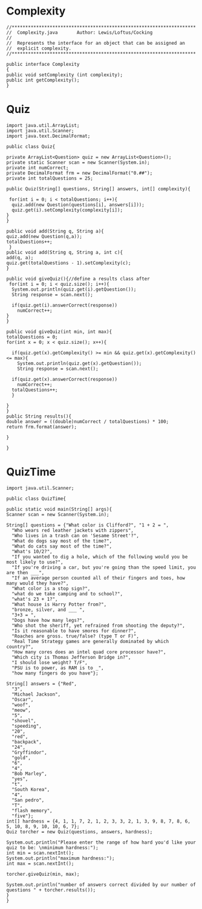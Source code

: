 # Complexity

    //********************************************************************
    //  Complexity.java       Author: Lewis/Loftus/Cocking
    // 
    //  Represents the interface for an object that can be assigned an
    //  explicit complexity.
    //********************************************************************

    public interface Complexity
    {
    public void setComplexity (int complexity);
    public int getComplexity();
    }

# Quiz
    import java.util.ArrayList;
    import java.util.Scanner;
    import java.text.DecimalFormat;

    public class Quiz{
  
    private ArrayList<Question> quiz = new ArrayList<Question>();
    private static Scanner scan = new Scanner(System.in);
    private int numCorrect;
    private DecimalFormat frm = new DecimalFormat("0.##");
    private int totalQuestions = 25;
  
    public Quiz(String[] questions, String[] answers, int[] complexity){
    
     for(int i = 0; i < totalQuestions; i++){
      quiz.add(new Question(questions[i], answers[i]));
      quiz.get(i).setComplexity(complexity[i]);
    }
    }
  
    public void add(String q, String a){
    quiz.add(new Question(q,a));
    totalQuestions++;
     }
    public void add(String q, String a, int c){
    add(q, a);
    quiz.get(totalQuestions - 1).setComplexity(c);
    }
  
    public void giveQuiz(){//define a results class after
     for(int i = 0; i < quiz.size(); i++){
      System.out.println(quiz.get(i).getQuestion());
      String response = scan.next();
      
      if(quiz.get(i).answerCorrect(response))
        numCorrect++;
    }
    }
  
    public void giveQuiz(int min, int max){
    totalQuestions = 0;
    for(int x = 0; x < quiz.size(); x++){
      
      if(quiz.get(x).getComplexity() >= min && quiz.get(x).getComplexity() <= max){
        System.out.println(quiz.get(x).getQuestion());
        String response = scan.next();
      
      if(quiz.get(x).answerCorrect(response))
        numCorrect++;
      totalQuestions++;
      }
    
    }
    }
    public String results(){
    double answer = ((double)numCorrect / totalQuestions) * 100;
    return frm.format(answer);
    
    }

    }

       
# QuizTime

    import java.util.Scanner;

    public class QuizTime{
  
    public static void main(String[] args){
    Scanner scan = new Scanner(System.in);
    
    String[] questions = {"What color is Clifford?", "1 + 2 = ",
      "Who wears red leather jackets with zippers",
      "Who lives in a trash can on 'Sesame Street'?",
      "What do dogs say most of the time?",
      "What do cats say most of the time?",
      "What's 10/2?",
      "If you wanted to dig a hole, which of the following would you be most likely to use?",
      "If you're driving a car, but you're going than the speed limit, you are then ___",
      "If an average person counted all of their fingers and toes, how many would they have?",
      "What color is a stop sign?",
      "what do we take camping and to school?",
      "what's 23 + 1?",
      "What house is Harry Potter from?",
      "bronze, silver, and ___ ",
      "3+3 = ",
      "Dogs have how many legs?",
      "Who shot the sheriff, yet refrained from shooting the deputy?",
      "Is it reasonable to have smores for dinner?",
      "Roaches are gross. true/false? (type T or F)",
      "Real Time Strategy games are generally dominated by which country?",
      "How many cores does an intel quad core processor have?",
      "Which city is Thomas Jefferson Bridge in?",
      "I should lose weight? T/F",
      "PSU is to power, as RAM is to _",
      "how many fingers do you have"};
    
    String[] answers = {"Red",
      "3",
      "Michael Jackson",
      "Oscar",
      "woof",
      "meow",
      "5",
      "shovel",
      "speeding",
      "20",
      "red",
      "backpack",
      "24",
      "Gryffindor",
      "gold",
      "6",
      "4",
      "Bob Marley",
      "yes",
      "t",
      "South Korea",
      "4",
      "San pedro",
      "T",
      "flash memory",
      "five"};
    int[] hardness = {4, 1, 1, 7, 2, 1, 2, 3, 3, 2, 1, 3, 9, 8, 7, 8, 6, 5, 10, 8, 9, 10, 10, 6, 7};
    Quiz torcher = new Quiz(questions, answers, hardness);
    
    System.out.println("Please enter the range of how hard you'd like your quiz to be: \nminimum hardness:");
    int min = scan.nextInt();
    System.out.println("maximum hardness:");
    int max = scan.nextInt();
    
    torcher.giveQuiz(min, max);
    
    System.out.println("number of answers correct divided by our number of questions " + torcher.results());
    }
    }
